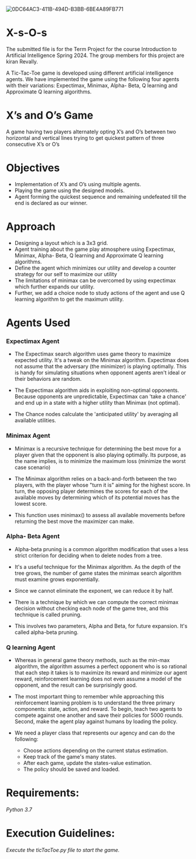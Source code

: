 ![0DC64AC3-411B-494D-B3BB-6BE4A89FB771](https://github.com/kiran-revally-unh/AI-finalProject/assets/147097894/58d44a0b-0ada-463c-bffa-60d39f15875c)

# X-s-O-s

The submitted file is for the Term Project for the course Introduction to Artificial Intelligence Spring 2024. The group members for this project are kiran Revally.

A Tic-Tac-Toe game is developed using different artificial intelligence agents. We have implemented the game using the following four agents with their variations: Expectimax, Minimax, Alpha- Beta, Q learning and Approximate Q learning algorithms.

# X’s and O’s Game

A game having two players alternately opting X’s and O’s between two horizontal and vertical lines trying to get quickest pattern of three consecutive X’s or O’s

# Objectives

* Implementation of X’s and O’s using multiple agents.
* Playing the game using the designed models.
* Agent forming the quickest sequence and remaining undefeated till the end is declared as our winner.

# Approach

* Designing a layout which is a 3x3 grid.
* Agent training about the game play atmosphere using Expectimax, Minimax, Alpha- Beta, Q learning and Approximate Q learning algorithms.
* Define the agent which minimizes our utility and develop a counter strategy for our self to maximize our utility
* The limitations of minimax can be overcomed by using expectimax which further expands our utility.
* Further, we add a choice node to study actions of the agent and use Q learning algorithm to get the maximum utility.

# Agents Used

### Expectimax Agent
* The Expectimax search algorithm uses game theory to maximize expected utility. It's a tweak on the Minimax algorithm. Expectimax does not assume that the adversary (the minimizer) is playing optimally. This is handy for simulating situations when opponent agents aren't ideal or their behaviors are random.

* The Expectimax algorithm aids in exploiting non-optimal opponents. Because opponents are unpredictable, Expectimax can 'take a chance' and end up in a state with a higher utility than Minimax (not optimal).

* The Chance nodes calculate the 'anticipated utility' by averaging all available utilities.
### Minimax Agent
* Minimax is a recursive technique for determining the best move for a player given that the opponent is also playing optimally. Its purpose, as the name implies, is to minimize the maximum loss (minimize the worst case scenario)

* The Minimax algorithm relies on a back-and-forth between the two players, with the player whose "turn it is" aiming for the highest score. In turn, the opposing player determines the scores for each of the available moves by determining which of its potential moves has the lowest score.

* This function uses minimax() to assess all available movements before returning the best move the maximizer can make.

### Alpha- Beta Agent
* Alpha-beta pruning is a common algorithm modification that uses a less strict criterion for deciding when to delete nodes from a tree.

* It's a useful technique for the Minimax algorithm. As the depth of the tree grows, the number of game states the minimax search algorithm must examine grows exponentially.

* Since we cannot eliminate the exponent, we can reduce it by half.

* There is a technique by which we can compute the correct minimax decision without checking each node of the game tree, and this technique is called pruning.

* This involves two parameters, Alpha and Beta, for future expansion. It's called alpha-beta pruning.

### Q learning Agent
* Whereas in general game theory methods, such as the min-max algorithm, the algorithm assumes a perfect opponent who is so rational that each step it takes is to maximize its reward and minimize our agent reward, reinforcement learning does not even assume a model of the opponent, and the result can be surprisingly good.

* The most important thing to remember while approaching this reinforcement learning problem is to understand the three primary components: state, action, and reward. To begin, teach two agents to compete against one another and save their policies for 5000 rounds. Second, make the agent play against humans by loading the policy.

* We need a player class that represents our agency and can do the following:
  * Choose actions depending on the current status estimation.
  * Keep track of the game's many states.
  * After each game, update the states-value estimation.
  * The policy should be saved and loaded.


# Requirements:
###### Python 3.7

# Execution Guidelines:
###### Execute the ticTacToe.py file to start the game.







